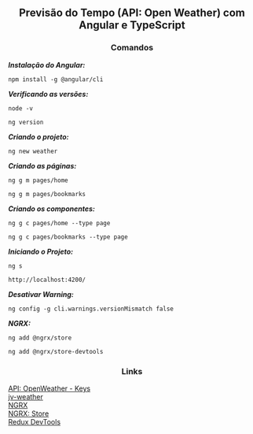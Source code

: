 <h2 align="center">Previsão do Tempo (API: Open Weather) com Angular e TypeScript</h2>

<h3 align="center">Comandos</h3>

***Instalação do Angular:***
```
npm install -g @angular/cli
```

***Verificando as versões:***
```
node -v
```
```
ng version
```

***Criando o projeto:***
```
ng new weather
```

***Criando as páginas:***
```
ng g m pages/home
```
```
ng g m pages/bookmarks
```

***Criando os componentes:***
```
ng g c pages/home --type page
```
```
ng g c pages/bookmarks --type page
```

***Iniciando o Projeto:***
```
ng s
```
```
http://localhost:4200/
```

***Desativar Warning:***
```
ng config -g cli.warnings.versionMismatch false
```

***NGRX:***
```
ng add @ngrx/store
```
```
ng add @ngrx/store-devtools
```

<h3 align="center">Links</h3>

[API: OpenWeather - Keys](https://home.openweathermap.org/api_keys) <br>
[jv-weather](https://github.com/JGhignatti/jv-weather) <br>
[NGRX](https://ngrx.io/) <br>
[NGRX: Store](ngrx.io/guide/store) <br>
[Redux DevTools](https://chrome.google.com/webstore/detail/redux-devtools/lmhkpmbekcpmknklioeibfkpmmfibljd?hl=pt-BR)
